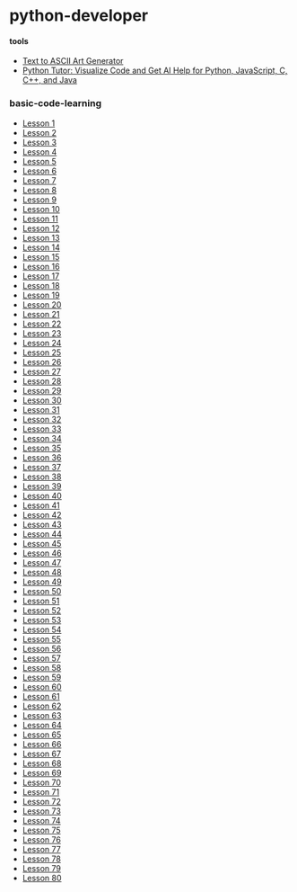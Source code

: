 # python-developer

#### tools
- [Text to ASCII Art Generator](https://patorjk.com/software/taag/)
- [Python Tutor: Visualize Code and Get AI Help for Python, JavaScript, C, C++, and Java](https://pythontutor.com/visualize.html#mode=edit)


 
### basic-code-learning
- [Lesson 1]()
- [Lesson 2]()
- [Lesson 3]()
- [Lesson 4]()
- [Lesson 5]()
- [Lesson 6]()
- [Lesson 7]()
- [Lesson 8]()
- [Lesson 9]()
- [Lesson 10]()
- [Lesson 11]()
- [Lesson 12]()
- [Lesson 13]()
- [Lesson 14]()
- [Lesson 15]()
- [Lesson 16](https://github.com/devliwa/python-lesson-16)
- [Lesson 17]()
- [Lesson 18]()
- [Lesson 19]()
- [Lesson 20]()
- [Lesson 21]()
- [Lesson 22]()
- [Lesson 23]()
- [Lesson 24]()
- [Lesson 25]()
- [Lesson 26]()
- [Lesson 27]()
- [Lesson 28]()
- [Lesson 29]()
- [Lesson 30]()
- [Lesson 31]()
- [Lesson 32]()
- [Lesson 33]()
- [Lesson 34]()
- [Lesson 35]()
- [Lesson 36]()
- [Lesson 37]()
- [Lesson 38]()
- [Lesson 39]()
- [Lesson 40]()
- [Lesson 41]()
- [Lesson 42]()
- [Lesson 43]()
- [Lesson 44]()
- [Lesson 45]()
- [Lesson 46]()
- [Lesson 47]()
- [Lesson 48]()
- [Lesson 49]()
- [Lesson 50]()
- [Lesson 51]()
- [Lesson 52]()
- [Lesson 53]()
- [Lesson 54]()
- [Lesson 55]()
- [Lesson 56]()
- [Lesson 57]()
- [Lesson 58]()
- [Lesson 59]()
- [Lesson 60]()
- [Lesson 61]()
- [Lesson 62]()
- [Lesson 63]()
- [Lesson 64]()
- [Lesson 65]()
- [Lesson 66]()
- [Lesson 67]()
- [Lesson 68]()
- [Lesson 69]()
- [Lesson 70]()
- [Lesson 71]()
- [Lesson 72]()
- [Lesson 73]()
- [Lesson 74]()
- [Lesson 75]()
- [Lesson 76]()
- [Lesson 77]()
- [Lesson 78]()
- [Lesson 79]()
- [Lesson 80]()
